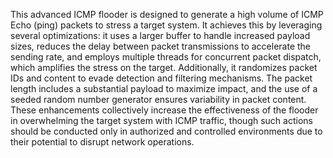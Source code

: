 This advanced ICMP flooder is designed to generate a high volume of ICMP Echo (ping) packets to stress a target system. It achieves this by leveraging several optimizations: it uses a larger buffer to handle increased payload sizes, reduces the delay between packet transmissions to accelerate the sending rate, and employs multiple threads for concurrent packet dispatch, which amplifies the stress on the target. Additionally, it randomizes packet IDs and content to evade detection and filtering mechanisms. The packet length includes a substantial payload to maximize impact, and the use of a seeded random number generator ensures variability in packet content. These enhancements collectively increase the effectiveness of the flooder in overwhelming the target system with ICMP traffic, though such actions should be conducted only in authorized and controlled environments due to their potential to disrupt network operations.
